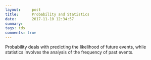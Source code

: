 ```yaml
---
layout:     post
title:      Probability and Statistics
date:       2017-11-10 12:34:57
summary:   
tags: tds
comments: true
---
```

Probability deals with predicting the likelihood of future events, while statistics involves the analysis of the frequency of past events.
